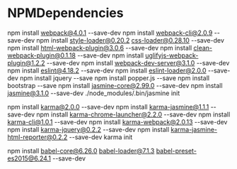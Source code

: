 # NPMDependencies

npm install webpack@4.0.1 --save-dev
npm install webpack-cli@2.0.9 --save-dev
npm install style-loader@0.20.2 css-loader@0.28.10 --save-dev
npm install html-webpack-plugin@3.0.6 --save-dev
npm install clean-webpack-plugin@0.1.18 --save-dev
npm install uglifyjs-webpack-plugin@1.2.2 --save-dev
npm install webpack-dev-server@3.1.0 --save-dev
npm install eslint@4.18.2 --save-dev
npm install eslint-loader@2.0.0 --save-dev
npm install jquery --save
npm install popper.js --save
npm install bootstrap --save
npm install jasmine-core@2.99.0 --save-dev
npm install jasmine@3.1.0 --save-dev
./node_modules/.bin/jasmine init

npm install karma@2.0.0 --save-dev
npm install karma-jasmine@1.1.1 --save-dev
npm install karma-chrome-launcher@2.2.0 --save-dev
npm install karma-cli@1.0.1 --save-dev
npm install karma-webpack@2.0.13 --save-dev
npm install karma-jquery@0.2.2 --save-dev
npm install karma-jasmine-html-reporter@0.2.2 --save-dev
karma init

npm install babel-core@6.26.0 babel-loader@7.1.3 babel-preset-es2015@6.24.1 --save-dev 
